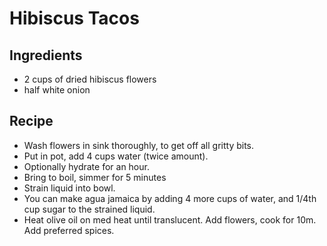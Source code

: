 # Hibiscus Tacos

## Ingredients

- 2 cups of dried hibiscus flowers
- half white onion

## Recipe

- Wash flowers in sink thoroughly, to get off all gritty bits.
- Put in pot, add 4 cups water (twice amount).
- Optionally hydrate for an hour.
- Bring to boil, simmer for 5 minutes
- Strain liquid into bowl.
- You can make agua jamaica by adding 4 more cups of water, and 1/4th cup sugar to the strained liquid.
- Heat olive oil on med heat until translucent. Add flowers, cook for 10m. Add preferred spices.
